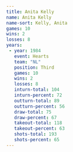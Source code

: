 ```yaml
---
title: Anita Kelly
name: Anita Kelly
name-sort: Kelly, Anita
games: 10
wins: 2
losses: 8
years:
 - year: 1984
   event: Hearts
   team: "NL"
   position: Third
   games: 10
   wins: 2
   losses: 8
   inturn-total: 104
   inturn-percent: 72
   outturn-total: 89
   outturn-percent: 56
   draw-total: 75
   draw-percent: 67
   takeout-total: 118
   takeout-percent: 63
   shots-total: 193
   shots-percent: 65
---
```

